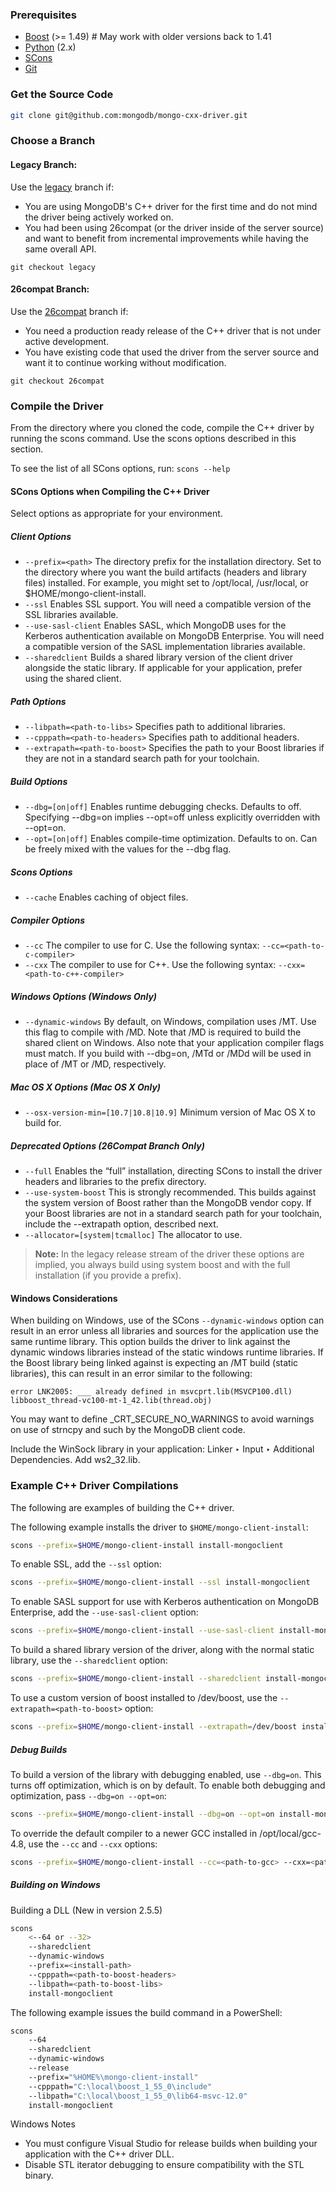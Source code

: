 ### Prerequisites
 - [Boost](http://www.boost.org/) (>= 1.49) # May work with older versions back to 1.41
 - [Python](https://www.python.org/) (2.x)
 - [SCons](http://www.scons.org/)
 - [Git](http://git-scm.com/)

### Get the Source Code

```sh
git clone git@github.com:mongodb/mongo-cxx-driver.git
```

### Choose a Branch

#### Legacy Branch:

Use the [legacy](https://github.com/mongodb/mongo-cxx-driver/tree/legacy) branch if:
 - You are using MongoDB's C++ driver for the first time and do not mind the driver being actively worked on.
 - You had been using 26compat (or the driver inside of the server source) and want to benefit from incremental improvements while having the same overall API.

```
git checkout legacy
```

#### 26compat Branch:

Use the [26compat](https://github.com/mongodb/mongo-cxx-driver/tree/26compat) branch if:
 - You need a production ready release of the C++ driver that is not under active development.
 - You have existing code that used the driver from the server source and want it to continue working without modification.

```
git checkout 26compat
```

### Compile the Driver
From the directory where you cloned the code, compile the C++ driver by running the scons command. Use the scons options described in this section.

To see the list of all SCons options, run: `scons --help`

#### SCons Options when Compiling the C++ Driver
Select options as appropriate for your environment.

##### Client Options
 - `--prefix=<path>` The directory prefix for the installation directory. Set <path> to the directory where you want the build artifacts (headers and library files) installed. For example, you might set <path> to /opt/local, /usr/local, or $HOME/mongo-client-install.
 - `--ssl` Enables SSL support. You will need a compatible version of the SSL libraries available.
 - `--use-sasl-client` Enables SASL, which MongoDB uses for the Kerberos authentication available on MongoDB Enterprise. You will need a compatible version of the SASL implementation libraries available.
 - `--sharedclient` Builds a shared library version of the client driver alongside the static library. If applicable for your application, prefer using the shared client.

##### Path Options
 - `--libpath=<path-to-libs>` Specifies path to additional libraries.
 - `--cpppath=<path-to-headers>` Specifies path to additional headers.
 - `--extrapath=<path-to-boost>` Specifies the path to your Boost libraries if they are not in a standard search path for your toolchain.

##### Build Options
 - `--dbg=[on|off]` Enables runtime debugging checks. Defaults to off. Specifying --dbg=on implies --opt=off unless explicitly overridden with --opt=on.
 - `--opt=[on|off]` Enables compile-time optimization. Defaults to on. Can be freely mixed with the values for the --dbg flag.

##### Scons Options
 - `--cache` Enables caching of object files.

##### Compiler Options
 - `--cc` The compiler to use for C. Use the following syntax: `--cc=<path-to-c-compiler>`
 - `--cxx` The compiler to use for C++. Use the following syntax: `--cxx=<path-to-c++-compiler>`

##### Windows Options (Windows Only)
 - `--dynamic-windows` By default, on Windows, compilation uses /MT. Use this flag to compile with /MD. Note that /MD is required to build the shared client on Windows. Also note that your application compiler flags must match. If you build with --dbg=on, /MTd or /MDd will be used in place of /MT or /MD, respectively.

##### Mac OS X Options (Mac OS X Only)
 - `--osx-version-min=[10.7|10.8|10.9]` Minimum version of Mac OS X to build for.

##### Deprecated Options (26Compat Branch Only)
 - `--full` Enables the “full” installation, directing SCons to install the driver headers and libraries to the prefix directory.
 - `--use-system-boost` This is strongly recommended. This builds against the system version of Boost rather than the MongoDB vendor copy. If your Boost libraries are not in a standard search path for your toolchain, include the --extrapath option, described next.
 - `--allocator=[system|tcmalloc]` The allocator to use.

> **Note:** In the legacy release stream of the driver these options are implied, you always build using system boost and with the full installation (if you provide a prefix).

#### Windows Considerations
When building on Windows, use of the SCons `--dynamic-windows` option can result in an error unless all libraries and sources for the application use the same runtime library. This option builds the driver to link against the dynamic windows libraries instead of the static windows runtime libraries. If the Boost library being linked against is expecting an /MT build (static libraries), this can result in an error similar to the following:

```
error LNK2005: ___ already defined in msvcprt.lib(MSVCP100.dll) libboost_thread-vc100-mt-1_42.lib(thread.obj)
```

You may want to define _CRT_SECURE_NO_WARNINGS to avoid warnings on use of strncpy and such by the MongoDB client code.

Include the WinSock library in your application: Linker ‣ Input ‣ Additional Dependencies. Add ws2_32.lib.

### Example C++ Driver Compilations

The following are examples of building the C++ driver.

The following example installs the driver to `$HOME/mongo-client-install`:

```sh
scons --prefix=$HOME/mongo-client-install install-mongoclient
```

To enable SSL, add the `--ssl` option:
```sh
scons --prefix=$HOME/mongo-client-install --ssl install-mongoclient
```

To enable SASL support for use with Kerberos authentication on MongoDB Enterprise, add the `--use-sasl-client` option:
```sh
scons --prefix=$HOME/mongo-client-install --use-sasl-client install-mongoclient
```

To build a shared library version of the driver, along with the normal static library, use the `--sharedclient` option:
```sh
scons --prefix=$HOME/mongo-client-install --sharedclient install-mongoclient
```

To use a custom version of boost installed to /dev/boost, use the `--extrapath=<path-to-boost>` option:
```sh
scons --prefix=$HOME/mongo-client-install --extrapath=/dev/boost install-mongoclient
```

##### Debug Builds
To build a version of the library with debugging enabled, use `--dbg=on`. This turns off optimization, which is on by default. To enable both debugging and optimization, pass `--dbg=on --opt=on`:

```sh
scons --prefix=$HOME/mongo-client-install --dbg=on --opt=on install-mongoclient
```

To override the default compiler to a newer GCC installed in /opt/local/gcc-4.8, use the `--cc` and `--cxx` options:
```sh
scons --prefix=$HOME/mongo-client-install --cc=<path-to-gcc> --cxx=<path-to-g++> install-mongoclient
```

##### Building on Windows

Building a DLL (New in version 2.5.5)
```sh
scons
    <--64 or --32>
    --sharedclient
    --dynamic-windows
    --prefix=<install-path>
    --cpppath=<path-to-boost-headers>
    --libpath=<path-to-boost-libs>
    install-mongoclient
```

The following example issues the build command in a PowerShell:
```sh
scons
    --64
    --sharedclient
    --dynamic-windows
    --release
    --prefix="%HOME%\mongo-client-install"
    --cpppath="C:\local\boost_1_55_0\include"
    --libpath="C:\local\boost_1_55_0\lib64-msvc-12.0"
    install-mongoclient
```

Windows Notes
 - You must configure Visual Studio for release builds when building your application with the C++ driver DLL.
 - Disable STL iterator debugging to ensure compatibility with the STL binary.